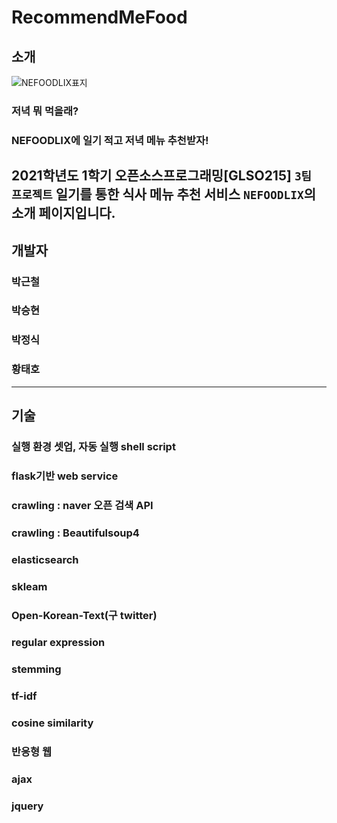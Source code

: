 # RecommendMeFood

## 소개
![NEFOODLIX표지](https://user-images.githubusercontent.com/69391959/122765639-abfbaa80-d2db-11eb-95b7-434010c0ff51.png)
### 저녁 뭐 먹을래?
### NEFOODLIX에 일기 적고 저녁 메뉴 추천받자!

2021학년도 1학기 오픈소스프로그래밍[GLSO215] `3팀 프로젝트` **일기를 통한 식사 메뉴 추천 서비스** `NEFOODLIX`의 소개 페이지입니다.
------------
## 개발자
### 박근철
### 박승현
### 박정식
### 황태호
------------
## 기술
### 실행 환경 셋업, 자동 실행 shell script
### flask기반 web service
### crawling : naver 오픈 검색 API
### crawling : Beautifulsoup4
### elasticsearch
### skleam
### Open-Korean-Text(구 twitter)
### regular expression
### stemming
### tf-idf
### cosine similarity
### 반응형 웹
### ajax
### jquery
